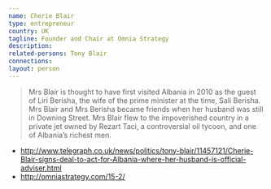 ```yaml
---
name: Cherie Blair
type: entrepreneur
country: UK
tagline: Founder and Chair at Omnia Strategy
description:
related-persons: Tony Blair
connections:
layout: person
---
```

>Mrs Blair is thought to have first visited Albania in 2010 as the guest of Liri Berisha, the wife of the prime minister at the time, Sali Berisha. Mrs Blair and Mrs Berisha became friends when her husband was still in Downing Street. Mrs Blair flew to the impoverished country in a private jet owned by Rezart Taci, a controversial oil tycoon, and one of Albania’s richest men.

* <http://www.telegraph.co.uk/news/politics/tony-blair/11457121/Cherie-Blair-signs-deal-to-act-for-Albania-where-her-husband-is-official-adviser.html>
* <http://omniastrategy.com/15-2/>
